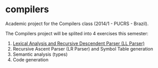 # compilers

Academic project for the Compilers class (2014/1 - PUCRS - Brazil).

The Compilers project will be splited into 4 exercises this semester:

1. [Lexical Analysis and Recursive Descendent Parser (LL Parser)](https://github.com/taschetto/compilers/tree/master/Part1)
2. Recursive Ascent Parser (LR Parser) and Symbol Table generation
3. Semantic analysis (types)
4. Code generation
